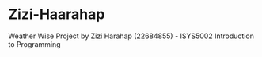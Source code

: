 # Zizi-Haarahap
Weather Wise Project by Zizi Harahap (22684855) - ISYS5002 Introduction to Programming
